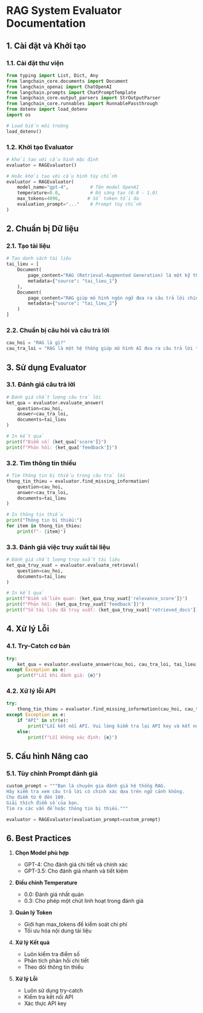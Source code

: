 # RAG System Evaluator Documentation

## 1. Cài đặt và Khởi tạo

### 1.1. Cài đặt thư viện
```python
from typing import List, Dict, Any
from langchain_core.documents import Document
from langchain_openai import ChatOpenAI
from langchain.prompts import ChatPromptTemplate
from langchain_core.output_parsers import StrOutputParser
from langchain_core.runnables import RunnablePassthrough
from dotenv import load_dotenv
import os

# Load biến môi trường
load_dotenv()
```

### 1.2. Khởi tạo Evaluator
```python
# Khởi tạo với cấu hình mặc định
evaluator = RAGEvaluator()

# Hoặc khởi tạo với cấu hình tùy chỉnh
evaluator = RAGEvaluator(
    model_name="gpt-4",        # Tên model OpenAI
    temperature=0.0,           # Độ sáng tạo (0.0 - 1.0)
    max_tokens=4096,          # Số token tối đa
    evaluation_prompt="..."    # Prompt tùy chỉnh
)
```

## 2. Chuẩn bị Dữ liệu

### 2.1. Tạo tài liệu
```python
# Tạo danh sách tài liệu
tai_lieu = [
    Document(
        page_content="RAG (Retrieval-Augmented Generation) là một kỹ thuật kết hợp việc truy xuất tài liệu với việc tạo câu trả lời bằng mô hình ngôn ngữ.",
        metadata={"source": "tai_lieu_1"}
    ),
    Document(
        page_content="RAG giúp mô hình ngôn ngữ đưa ra câu trả lời chính xác và cập nhật hơn bằng cách sử dụng kiến thức bên ngoài.",
        metadata={"source": "tai_lieu_2"}
    )
]
```

### 2.2. Chuẩn bị câu hỏi và câu trả lời
```python
cau_hoi = "RAG là gì?"
cau_tra_loi = "RAG là một hệ thống giúp mô hình AI đưa ra câu trả lời tốt hơn bằng cách sử dụng thông tin từ tài liệu."
```

## 3. Sử dụng Evaluator

### 3.1. Đánh giá câu trả lời
```python
# Đánh giá chất lượng câu trả lời
ket_qua = evaluator.evaluate_answer(
    question=cau_hoi,
    answer=cau_tra_loi,
    documents=tai_lieu
)

# In kết quả
print(f"Điểm số: {ket_qua['score']}")
print(f"Phản hồi: {ket_qua['feedback']}")
```

### 3.2. Tìm thông tin thiếu
```python
# Tìm thông tin bị thiếu trong câu trả lời
thong_tin_thieu = evaluator.find_missing_information(
    question=cau_hoi,
    answer=cau_tra_loi,
    documents=tai_lieu
)

# In thông tin thiếu
print("Thông tin bị thiếu:")
for item in thong_tin_thieu:
    print(f"- {item}")
```

### 3.3. Đánh giá việc truy xuất tài liệu
```python
# Đánh giá chất lượng truy xuất tài liệu
ket_qua_truy_xuat = evaluator.evaluate_retrieval(
    question=cau_hoi,
    documents=tai_lieu
)

# In kết quả
print(f"Điểm số liên quan: {ket_qua_truy_xuat['relevance_score']}")
print(f"Phản hồi: {ket_qua_truy_xuat['feedback']}")
print(f"Số tài liệu đã truy xuất: {ket_qua_truy_xuat['retrieved_docs']}")
```

## 4. Xử lý Lỗi

### 4.1. Try-Catch cơ bản
```python
try:
    ket_qua = evaluator.evaluate_answer(cau_hoi, cau_tra_loi, tai_lieu)
except Exception as e:
    print(f"Lỗi khi đánh giá: {e}")
```

### 4.2. Xử lý lỗi API
```python
try:
    thong_tin_thieu = evaluator.find_missing_information(cau_hoi, cau_tra_loi, tai_lieu)
except Exception as e:
    if "API" in str(e):
        print("Lỗi kết nối API. Vui lòng kiểm tra lại API key và kết nối mạng.")
    else:
        print(f"Lỗi không xác định: {e}")
```

## 5. Cấu hình Nâng cao

### 5.1. Tùy chỉnh Prompt đánh giá
```python
custom_prompt = """Bạn là chuyên gia đánh giá hệ thống RAG.
Hãy kiểm tra xem câu trả lời có chính xác dựa trên ngữ cảnh không.
Cho điểm từ 0 đến 100.
Giải thích điểm số của bạn.
Tìm ra các vấn đề hoặc thông tin bị thiếu."""

evaluator = RAGEvaluator(evaluation_prompt=custom_prompt)
```

## 6. Best Practices

1. **Chọn Model phù hợp**
   - GPT-4: Cho đánh giá chi tiết và chính xác
   - GPT-3.5: Cho đánh giá nhanh và tiết kiệm

2. **Điều chỉnh Temperature**
   - 0.0: Đánh giá nhất quán
   - 0.3: Cho phép một chút linh hoạt trong đánh giá

3. **Quản lý Token**
   - Giới hạn max_tokens để kiểm soát chi phí
   - Tối ưu hóa nội dung tài liệu

4. **Xử lý Kết quả**
   - Luôn kiểm tra điểm số
   - Phân tích phản hồi chi tiết
   - Theo dõi thông tin thiếu

5. **Xử lý Lỗi**
   - Luôn sử dụng try-catch
   - Kiểm tra kết nối API
   - Xác thực API key